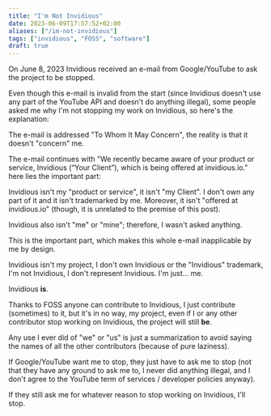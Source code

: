 ```yaml
---
title: "I'm Not Invidious"
date: 2023-06-09T17:57:52+02:00
aliases: ["/im-not-invidious"]
tags: ["invidious", "FOSS", "software"]
draft: true
---
```


On June 8, 2023 Invidious received an e-mail from Google/YouTube to ask the project to be stopped.

Even though this e-mail is invalid from the start (since Invidious doesn't use any part of the YouTube API and doesn't do anything illegal), some people asked me why I'm not stopping my work on Invidious, so here's the explanation:

The e-mail is addressed "To Whom It May Concern", the reality is that it doesn't "concern" me.

The e-mail continues with "We recently became aware of your product or service, Invidious (“Your Client”), which is being offered at invidious.io." here lies the important part:

Invidious isn't my "product or service", it isn't "my Client". I don't own any part of it and it isn't trademarked by me. Moreover, it isn't "offered at invidious.io" (though, it is unrelated to the premise of this post). 

Invidious also isn't "me" or "mine"; therefore, I wasn't asked anything.

This is the important part, which makes this whole e-mail inapplicable by me by design.

Invidious isn't my project, I don't own Invidious or the "Invidious" trademark, I'm not Invidious, I don't represent Invidious. I'm just... me.

Invidious **is**.

Thanks to FOSS anyone can contribute to Invidious, I just contribute (sometimes) to it, but it's in no way, my project, even if I or any other contributor stop working on Invidious, the project will still **be**.

Any use I ever did of "we" or "us" is just a summarization to avoid saying the names of all the other contributors (because of pure laziness).

If Google/YouTube want me to stop, they just have to ask me to stop (not that they have any ground to ask me to, I never did anything illegal, and I don't agree to the YouTube term of services / developer policies anyway).

If they still ask me for whatever reason to stop working on Invidious, I'll stop.
